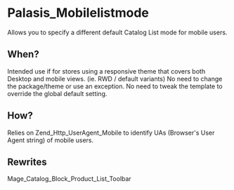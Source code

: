 Palasis_Mobilelistmode
=====================

Allows you to specify a different default Catalog List mode for mobile users.

When?
-----
Intended use if for stores using a responsive theme that covers both Desktop and mobile views. (ie. RWD / default variants)
No need to change the package/theme or use an exception.
No need to tweak the template to override the global default setting.

How?
-----
Relies on Zend_Http_UserAgent_Mobile to identify UAs (Browser's User Agent string) of mobile users.

Rewrites
-----
Mage_Catalog_Block_Product_List_Toolbar
